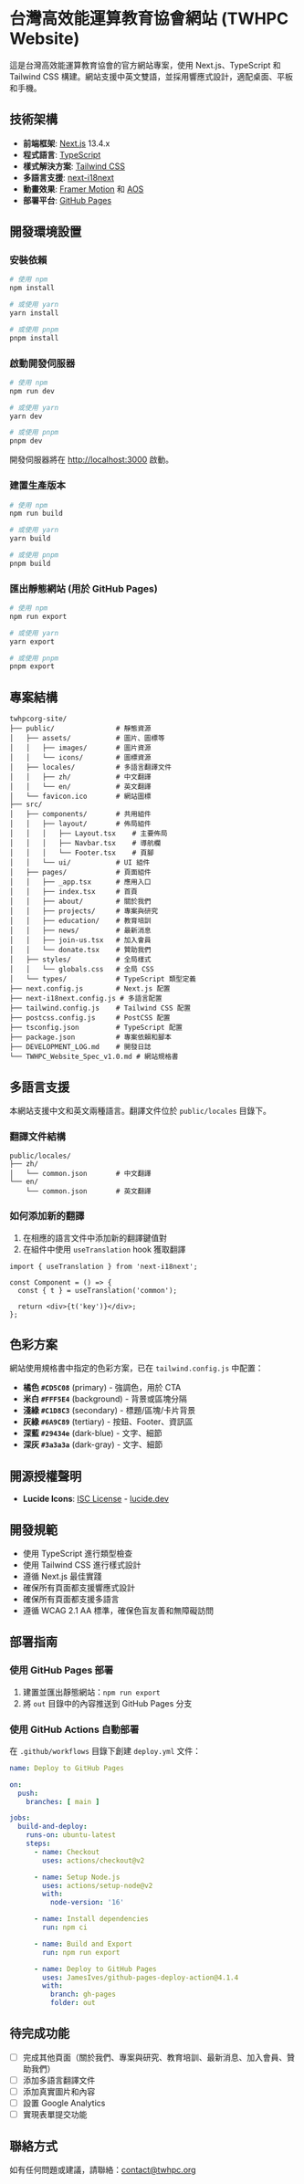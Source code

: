 # 台灣高效能運算教育協會網站 (TWHPC Website)

這是台灣高效能運算教育協會的官方網站專案，使用 Next.js、TypeScript 和 Tailwind CSS 構建。網站支援中英文雙語，並採用響應式設計，適配桌面、平板和手機。

## 技術架構

- **前端框架**: [Next.js](https://nextjs.org/) 13.4.x
- **程式語言**: [TypeScript](https://www.typescriptlang.org/)
- **樣式解決方案**: [Tailwind CSS](https://tailwindcss.com/)
- **多語言支援**: [next-i18next](https://github.com/i18next/next-i18next)
- **動畫效果**: [Framer Motion](https://www.framer.com/motion/) 和 [AOS](https://michalsnik.github.io/aos/)
- **部署平台**: [GitHub Pages](https://pages.github.com/)

## 開發環境設置

### 安裝依賴

```bash
# 使用 npm
npm install

# 或使用 yarn
yarn install

# 或使用 pnpm
pnpm install
```

### 啟動開發伺服器

```bash
# 使用 npm
npm run dev

# 或使用 yarn
yarn dev

# 或使用 pnpm
pnpm dev
```

開發伺服器將在 [http://localhost:3000](http://localhost:3000) 啟動。

### 建置生產版本

```bash
# 使用 npm
npm run build

# 或使用 yarn
yarn build

# 或使用 pnpm
pnpm build
```

### 匯出靜態網站 (用於 GitHub Pages)

```bash
# 使用 npm
npm run export

# 或使用 yarn
yarn export

# 或使用 pnpm
pnpm export
```

## 專案結構

```
twhpcorg-site/
├── public/               # 靜態資源
│   ├── assets/           # 圖片、圖標等
│   │   ├── images/       # 圖片資源
│   │   └── icons/        # 圖標資源
│   ├── locales/          # 多語言翻譯文件
│   │   ├── zh/           # 中文翻譯
│   │   └── en/           # 英文翻譯
│   └── favicon.ico       # 網站圖標
├── src/
│   ├── components/       # 共用組件
│   │   ├── layout/       # 佈局組件
│   │   │   ├── Layout.tsx    # 主要佈局
│   │   │   ├── Navbar.tsx    # 導航欄
│   │   │   └── Footer.tsx    # 頁腳
│   │   └── ui/           # UI 組件
│   ├── pages/            # 頁面組件
│   │   ├── _app.tsx      # 應用入口
│   │   ├── index.tsx     # 首頁
│   │   ├── about/        # 關於我們
│   │   ├── projects/     # 專案與研究
│   │   ├── education/    # 教育培訓
│   │   ├── news/         # 最新消息
│   │   ├── join-us.tsx   # 加入會員
│   │   └── donate.tsx    # 贊助我們
│   ├── styles/           # 全局樣式
│   │   └── globals.css   # 全局 CSS
│   └── types/            # TypeScript 類型定義
├── next.config.js        # Next.js 配置
├── next-i18next.config.js # 多語言配置
├── tailwind.config.js    # Tailwind CSS 配置
├── postcss.config.js     # PostCSS 配置
├── tsconfig.json         # TypeScript 配置
├── package.json          # 專案依賴和腳本
├── DEVELOPMENT_LOG.md    # 開發日誌
└── TWHPC_Website_Spec_v1.0.md # 網站規格書
```

## 多語言支援

本網站支援中文和英文兩種語言。翻譯文件位於 `public/locales` 目錄下。

### 翻譯文件結構

```
public/locales/
├── zh/
│   └── common.json       # 中文翻譯
└── en/
    └── common.json       # 英文翻譯
```

### 如何添加新的翻譯

1. 在相應的語言文件中添加新的翻譯鍵值對
2. 在組件中使用 `useTranslation` hook 獲取翻譯

```tsx
import { useTranslation } from 'next-i18next';

const Component = () => {
  const { t } = useTranslation('common');
  
  return <div>{t('key')}</div>;
};
```

## 色彩方案

網站使用規格書中指定的色彩方案，已在 `tailwind.config.js` 中配置：

- **橘色 `#CD5C08`** (primary) - 強調色，用於 CTA
- **米白 `#FFF5E4`** (background) - 背景或區塊分隔
- **淺綠 `#C1D8C3`** (secondary) - 標題/區塊/卡片背景
- **灰綠 `#6A9C89`** (tertiary) - 按鈕、Footer、資訊區
- **深藍 `#29434e`** (dark-blue) - 文字、細節
- **深灰 `#3a3a3a`** (dark-gray) - 文字、細節

## 開源授權聲明

- **Lucide Icons**: [ISC License](https://github.com/lucide-icons/lucide/blob/main/LICENSE) - [lucide.dev](https://lucide.dev/)

## 開發規範

- 使用 TypeScript 進行類型檢查
- 使用 Tailwind CSS 進行樣式設計
- 遵循 Next.js 最佳實踐
- 確保所有頁面都支援響應式設計
- 確保所有頁面都支援多語言
- 遵循 WCAG 2.1 AA 標準，確保色盲友善和無障礙訪問

## 部署指南

### 使用 GitHub Pages 部署

1. 建置並匯出靜態網站：`npm run export`
2. 將 `out` 目錄中的內容推送到 GitHub Pages 分支

### 使用 GitHub Actions 自動部署

在 `.github/workflows` 目錄下創建 `deploy.yml` 文件：

```yaml
name: Deploy to GitHub Pages

on:
  push:
    branches: [ main ]

jobs:
  build-and-deploy:
    runs-on: ubuntu-latest
    steps:
      - name: Checkout
        uses: actions/checkout@v2

      - name: Setup Node.js
        uses: actions/setup-node@v2
        with:
          node-version: '16'

      - name: Install dependencies
        run: npm ci

      - name: Build and Export
        run: npm run export

      - name: Deploy to GitHub Pages
        uses: JamesIves/github-pages-deploy-action@4.1.4
        with:
          branch: gh-pages
          folder: out
```

## 待完成功能

- [ ] 完成其他頁面（關於我們、專案與研究、教育培訓、最新消息、加入會員、贊助我們）
- [ ] 添加多語言翻譯文件
- [ ] 添加真實圖片和內容
- [ ] 設置 Google Analytics
- [ ] 實現表單提交功能

## 聯絡方式

如有任何問題或建議，請聯絡：contact@twhpc.org

